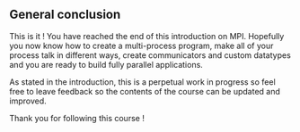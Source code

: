 ## General conclusion

This is it ! You have reached the end of this introduction on MPI. Hopefully you now know how to create a multi-process program, make all of your process talk in different ways, create communicators and custom datatypes and you are ready to build fully parallel applications.

As stated in the introduction, this is a perpetual work in progress so feel free to leave feedback so the contents of the course can be updated and improved.

Thank you for following this course !